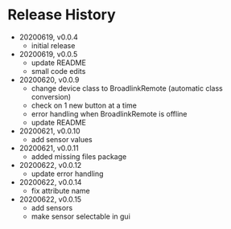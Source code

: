 # Release History

* 20200619, v0.0.4
	* initial release
* 20200619, v0.0.5
	* update README
	* small code edits
* 20200620, v0.0.9
	* change device class to BroadlinkRemote (automatic class conversion)
	* check on 1 new button at a time
	* error handling when BroadlinkRemote is offline
	* update README
* 20200621, v0.0.10
	* add sensor values
* 20200621, v0.0.11
	* added missing files package
* 20200622, v0.0.12
	* update error handling
* 20200622, v0.0.14
	* fix attribute name
* 20200622, v0.0.15
	* add sensors
	* make sensor selectable in gui
